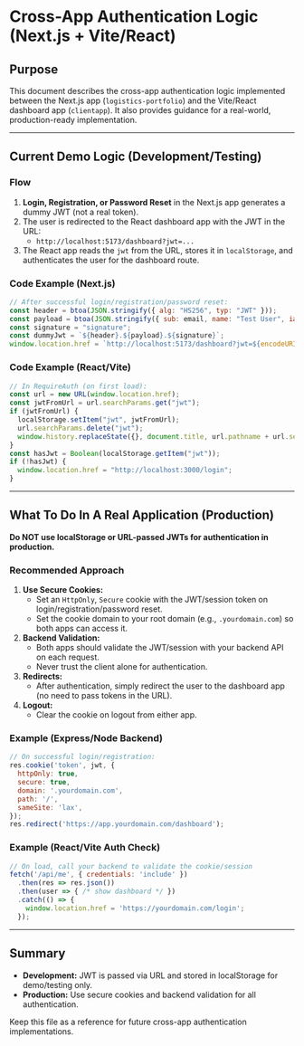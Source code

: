 # Cross-App Authentication Logic (Next.js + Vite/React)

## Purpose
This document describes the cross-app authentication logic implemented between the Next.js app (`logistics-portfolio`) and the Vite/React dashboard app (`clientapp`). It also provides guidance for a real-world, production-ready implementation.

---

## Current Demo Logic (Development/Testing)

### Flow
1. **Login, Registration, or Password Reset** in the Next.js app generates a dummy JWT (not a real token).
2. The user is redirected to the React dashboard app with the JWT in the URL:
   - `http://localhost:5173/dashboard?jwt=...`
3. The React app reads the `jwt` from the URL, stores it in `localStorage`, and authenticates the user for the dashboard route.

### Code Example (Next.js)
```js
// After successful login/registration/password reset:
const header = btoa(JSON.stringify({ alg: "HS256", typ: "JWT" }));
const payload = btoa(JSON.stringify({ sub: email, name: "Test User", iat: Math.floor(Date.now() / 1000) }));
const signature = "signature";
const dummyJwt = `${header}.${payload}.${signature}`;
window.location.href = `http://localhost:5173/dashboard?jwt=${encodeURIComponent(dummyJwt)}`;
```

### Code Example (React/Vite)
```js
// In RequireAuth (on first load):
const url = new URL(window.location.href);
const jwtFromUrl = url.searchParams.get("jwt");
if (jwtFromUrl) {
  localStorage.setItem("jwt", jwtFromUrl);
  url.searchParams.delete("jwt");
  window.history.replaceState({}, document.title, url.pathname + url.search);
}
const hasJwt = Boolean(localStorage.getItem("jwt"));
if (!hasJwt) {
  window.location.href = "http://localhost:3000/login";
}
```

---

## What To Do In A Real Application (Production)

**Do NOT use localStorage or URL-passed JWTs for authentication in production.**

### Recommended Approach
1. **Use Secure Cookies:**
   - Set an `HttpOnly`, `Secure` cookie with the JWT/session token on login/registration/password reset.
   - Set the cookie domain to your root domain (e.g., `.yourdomain.com`) so both apps can access it.
2. **Backend Validation:**
   - Both apps should validate the JWT/session with your backend API on each request.
   - Never trust the client alone for authentication.
3. **Redirects:**
   - After authentication, simply redirect the user to the dashboard app (no need to pass tokens in the URL).
4. **Logout:**
   - Clear the cookie on logout from either app.

### Example (Express/Node Backend)
```js
// On successful login/registration:
res.cookie('token', jwt, {
  httpOnly: true,
  secure: true,
  domain: '.yourdomain.com',
  path: '/',
  sameSite: 'lax',
});
res.redirect('https://app.yourdomain.com/dashboard');
```

### Example (React/Vite Auth Check)
```js
// On load, call your backend to validate the cookie/session
fetch('/api/me', { credentials: 'include' })
  .then(res => res.json())
  .then(user => { /* show dashboard */ })
  .catch(() => {
    window.location.href = 'https://yourdomain.com/login';
  });
```

---

## Summary
- **Development:** JWT is passed via URL and stored in localStorage for demo/testing only.
- **Production:** Use secure cookies and backend validation for all authentication.

Keep this file as a reference for future cross-app authentication implementations.
